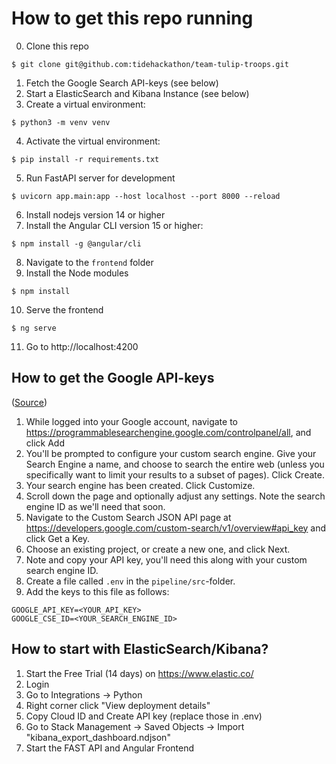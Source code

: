 # How to get this repo running
0. Clone this repo
```
$ git clone git@github.com:tidehackathon/team-tulip-troops.git
```
1. Fetch the Google Search API-keys (see below)
2. Start a ElasticSearch and Kibana Instance (see below)
3. Create a virtual environment:
```
$ python3 -m venv venv
```
4. Activate the virtual environment:
```
$ pip install -r requirements.txt
```
5. Run FastAPI server for development
```
$ uvicorn app.main:app --host localhost --port 8000 --reload
```
6. Install nodejs version 14 or higher
7. Install the Angular CLI version 15 or higher:
```
$ npm install -g @angular/cli
```
8. Navigate to the `frontend` folder
9. Install the Node modules
```
$ npm install
```
10. Serve the frontend
```
$ ng serve
```
11. Go to http://localhost:4200

## How to get the Google API-keys
([Source](https://mixedanalytics.com/knowledge-base/import-google-serp-data-to-google-sheets/))

1. While logged into your Google account, navigate to https://programmablesearchengine.google.com/controlpanel/all, and click Add
2. You'll be prompted to configure your custom search engine. Give your Search Engine a name, and choose to search the entire web (unless you specifically want to limit your results to a subset of pages). Click Create.
3. Your search engine has been created. Click Customize.
4. Scroll down the page and optionally adjust any settings. Note the search engine ID as we'll need that soon.
5. Navigate to the Custom Search JSON API page at https://developers.google.com/custom-search/v1/overview#api_key and click Get a Key.
6. Choose an existing project, or create a new one, and click Next.
7. Note and copy your API key, you'll need this along with your custom search engine ID.
8. Create a file called `.env` in the `pipeline/src`-folder.
9. Add the keys to this file as follows:
```
GOOGLE_API_KEY=<YOUR_API_KEY>
GOOGLE_CSE_ID=<YOUR_SEARCH_ENGINE_ID>
```

## How to start with ElasticSearch/Kibana?
1. Start the Free Trial (14 days) on https://www.elastic.co/
2. Login
3. Go to Integrations -> Python
4. Right corner click "View deployment details"
5. Copy Cloud ID and Create API key (replace those in .env)
7. Go to Stack Management -> Saved Objects -> Import "kibana_export_dashboard.ndjson" 
8. Start the FAST API and Angular Frontend
